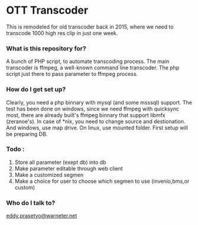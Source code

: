 # OTT Transcoder #

This is remodeled for old transcoder back in 2015, where we need to transcode 1000 high res clip in just one week.

### What is this repository for? ###

A bunch of PHP script, to automate transcoding process. The main transcoder is ffmpeg, a well-known command line transcoder. The php script just there to pass parameter to ffmpeg process.


### How do I get set up? ###

Clearly, you need a php binnary with mysql (and some msssql) support. The test has been done on windows, since we need ffmpeg with quicksync most, there are already built's ffmpeg binnary that support libmfx (zeranoe's).
In case of *nix, you need to change source and destionation. And windows, use map drive. On linux, use mounted folder.
First setup will be preparing DB.

### Todo : ###

1. Store all parameter (exept db) into db
2. Make parameter editable through web client
3. Make a customized segmen
4. Make a choice for user to choose which segmen to use (invenio,bms,or custom)

### Who do I talk to? ###

eddy.prasetyo@warneter.net